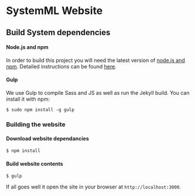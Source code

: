 SystemML Website
================

Build System dependencies
-------------------------

#### Node.js and npm

In order to build this project you will need the latest version of [node.js and npm](https://nodejs.org/). Detailed instructions can be found [here](https://github.com/nodejs/node/wiki/Installation).

#### Gulp

We use Gulp to compile Sass and JS as well as run the Jekyll build. You can install it with npm:

```
$ sudo npm install -g gulp
```

### Building the website

#### Download website dependancies

```
$ npm install
```

#### Build website contents

```
$ gulp
```

If all goes well it open the site in your browser at `http://localhost:3000`.
